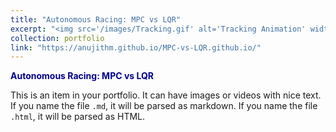 ```yaml
---
title: "Autonomous Racing: MPC vs LQR"
excerpt: "<img src='/images/Tracking.gif' alt='Tracking Animation' width='300' height='100'>"
collection: portfolio
link: "https://anujithm.github.io/MPC-vs-LQR.github.io/"
---
```


<a href="https://anujithm.github.io/MPC-vs-LQR.github.io/" target="_blank" style="color: #00008B; font-weight: bold; text-decoration: none;">Autonomous Racing: MPC vs LQR</a>

This is an item in your portfolio. It can have images or videos with nice text. If you name the file `.md`, it will be parsed as markdown. If you name the file `.html`, it will be parsed as HTML.
